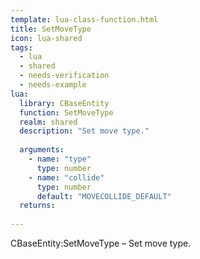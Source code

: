 ```yaml
---
template: lua-class-function.html
title: SetMoveType
icon: lua-shared
tags:
  - lua
  - shared
  - needs-verification
  - needs-example
lua:
  library: CBaseEntity
  function: SetMoveType
  realm: shared
  description: "Set move type."
  
  arguments:
    - name: "type"
      type: number
    - name: "collide"
      type: number
      default: "MOVECOLLIDE_DEFAULT"
  returns:
    
---
```


<div class="lua__search__keywords">
CBaseEntity:SetMoveType &#x2013; Set move type.
</div>
